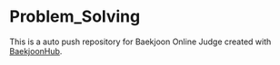 # Problem_Solving
This is a auto push repository for Baekjoon Online Judge created with [BaekjoonHub](https://github.com/BaekjoonHub/BaekjoonHub).
